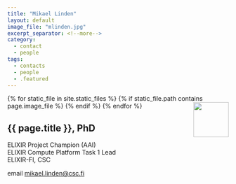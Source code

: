 ```yaml
---
title: "Mikael Linden"
layout: default
image_file: "mlinden.jpg"
excerpt_separator: <!--more-->
category:
  - contact
  - people
tags:
  - contacts
  - people
  - .featured
---
```


{% for static_file in site.static_files %}
  {% if static_file.path contains page.image_file %}
<img style="float: right; width: 80px;" src="{{ static_file.path | relative_url}}" />
  {% endif %}
{% endfor %}

## {{ page.title }}, PhD

ELIXIR Project Champion (AAI)  
ELIXIR Compute Platform Task 1 Lead  
ELIXIR-FI, CSC  

<!--more-->

email [mikael.linden@csc.fi](mailto:mikael.linden@csc.fi)  
